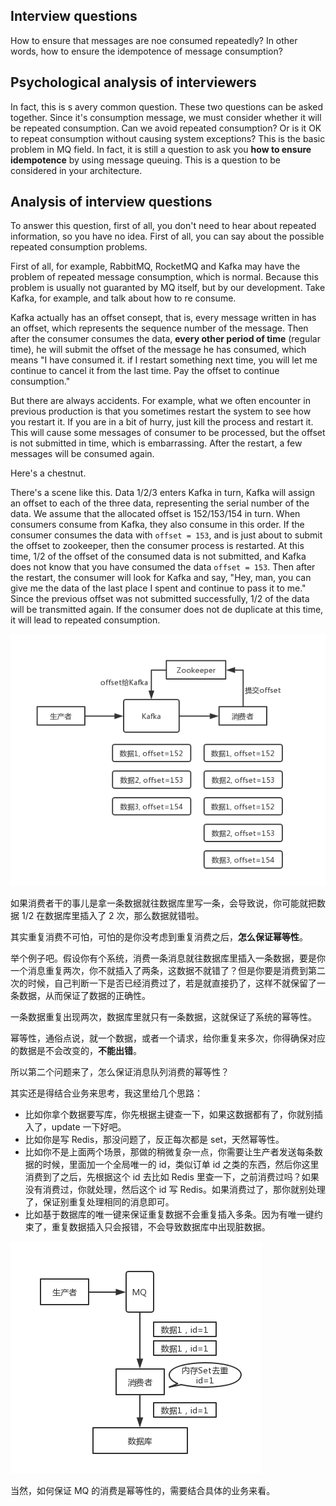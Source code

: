 ## Interview questions
How to ensure that messages are noe consumed repeatedly? In other words, how to ensure the idempotence of message consumption?

## Psychological analysis of interviewers
In fact, this is s avery common question. These two questions can be asked together. Since it's consumption message, we must consider whether it will be repeated consumption. Can we avoid repeated consumption? Or is it OK to repeat consumption without causing system exceptions? This is the basic problem in MQ field. In fact, it is still a question to ask you **how to ensure idempotence** by using message queuing. This is a question to be considered in your architecture.

## Analysis of interview questions
To answer this question, first of all, you don't need to hear about repeated information, so you have no idea. First of all, you can say about the possible repeated consumption problems.

First of all, for example, RabbitMQ, RocketMQ and Kafka may have the problem of repeated message consumption, which is normal. Because this problem is usually not guaranted by MQ itself, but by our development. Take Kafka, for example, and talk about how to re consume.

Kafka actually has an offset consept, that is, every message written in has an offset, which represents the sequence number of the message. Then after the consumer consumes the data, **every other period of time** (regular time), he will submit the offset of the message he has consumed, which means "I have consumed it. if I restart something next time, you will let me continue to cancel it from the last time. Pay the offset to continue consumption."

But there are always accidents. For example, what we often encounter in previous production is that you sometimes restart the system to see how you restart it. If you are in a bit of hurry, just kill the process and restart it. This will cause some messages of consumer to be processed, but the offset is not submitted in time, which is embarrassing. After the restart, a few messages will be consumed again.

Here's a chestnut.

There's a scene like this. Data 1/2/3 enters Kafka in turn, Kafka will assign an offset to each of the three data, representing the serial number of the data. We assume that the allocated offset is 152/153/154 in turn. When consumers consume from Kafka, they also consume in this order. If the consumer consumes the data with `offset = 153`, and is just about to submit the offset to zookeeper, then the consumer process is restarted. At this time, 1/2 of the offset of the consumed data is not submitted, and Kafka does not know that you have consumed the data `offset = 153`. Then after the restart, the consumer will look for Kafka and say, "Hey, man, you can give me the data of the last place I spent and continue to pass it to me." Since the previous offset was not submitted successfully, 1/2 of the data will be transmitted again. If the consumer does not de duplicate at this time, it will lead to repeated consumption.

![mq-10](/images/mq-10.png)

如果消费者干的事儿是拿一条数据就往数据库里写一条，会导致说，你可能就把数据 1/2 在数据库里插入了 2 次，那么数据就错啦。

其实重复消费不可怕，可怕的是你没考虑到重复消费之后，**怎么保证幂等性**。

举个例子吧。假设你有个系统，消费一条消息就往数据库里插入一条数据，要是你一个消息重复两次，你不就插入了两条，这数据不就错了？但是你要是消费到第二次的时候，自己判断一下是否已经消费过了，若是就直接扔了，这样不就保留了一条数据，从而保证了数据的正确性。

一条数据重复出现两次，数据库里就只有一条数据，这就保证了系统的幂等性。

幂等性，通俗点说，就一个数据，或者一个请求，给你重复来多次，你得确保对应的数据是不会改变的，**不能出错**。

所以第二个问题来了，怎么保证消息队列消费的幂等性？

其实还是得结合业务来思考，我这里给几个思路：

- 比如你拿个数据要写库，你先根据主键查一下，如果这数据都有了，你就别插入了，update 一下好吧。
- 比如你是写 Redis，那没问题了，反正每次都是 set，天然幂等性。
- 比如你不是上面两个场景，那做的稍微复杂一点，你需要让生产者发送每条数据的时候，里面加一个全局唯一的 id，类似订单 id 之类的东西，然后你这里消费到了之后，先根据这个 id 去比如 Redis 里查一下，之前消费过吗？如果没有消费过，你就处理，然后这个 id 写 Redis。如果消费过了，那你就别处理了，保证别重复处理相同的消息即可。
- 比如基于数据库的唯一键来保证重复数据不会重复插入多条。因为有唯一键约束了，重复数据插入只会报错，不会导致数据库中出现脏数据。

![mq-11](/images/mq-11.png)

当然，如何保证 MQ 的消费是幂等性的，需要结合具体的业务来看。